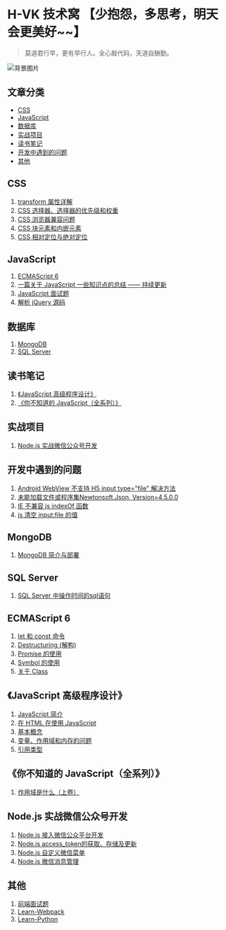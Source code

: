 
# H-VK 技术窝 【少抱怨，多思考，明天会更美好~~】
> 莫道君行早，更有早行人。全心敲代码，天道自酬勤。 

![背景图片](https://github.com/SilenceHVK/Articles/raw/master/assets/images/bgImages/bg2.jpg)    

## 文章分类
- [CSS](#user-content-css)
- [JavaScript](#user-content-javascript)
- [数据库](#user-content-数据库)
- [实战项目](#user-content-实战项目)
- [读书笔记](#user-content-读书笔记)
- [开发中遇到的问题](#user-content-开发中遇到的问题)
- [其他](#user-content-其他) 

## CSS
1. [transform 属性详解](https://github.com/SilenceHVK/articles/issues/10)
2. [CSS 选择器、选择器的优先级和权重](https://github.com/SilenceHVK/articles/issues/19)
3. [CSS 浏览器兼容问题](https://github.com/SilenceHVK/articles/issues/23)
4. [CSS 块元素和内嵌元素](https://github.com/SilenceHVK/articles/issues/24)
5. [CSS 相对定位与绝对定位](https://github.com/SilenceHVK/articles/issues/25)

## JavaScript
1. [ECMAScript 6](#ecmascript-6)
2. [一篇关于 JavaScript 一些知识点的总结 —— 持续更新](https://github.com/SilenceHVK/articles/issues/16)
3. [JavaScript 面试题](https://github.com/SilenceHVK/articles/issues/18)
4. [解析 jQuery 源码]()

## 数据库
1. [MongoDB](#mongodb) 
2. [SQL Server](#sql-server)

## 读书笔记
1. [《JavaScript 高级程序设计》](#javascript-高级程序设计)  
2. [《你不知道的 JavaScript（全系列）》]()

## 实战项目
1. [Node.js 实战微信公众号开发](#nodejs-实战微信公众号开发)

## 开发中遇到的问题
1. [Android WebView 不支持 H5 input type="file" 解决方法](https://github.com/SilenceHVK/articles/issues/11)
2. [未能加载文件或程序集Newtonsoft.Json, Version=4.5.0.0](https://github.com/SilenceHVK/articles/issues/12)
3. [IE 不兼容 js indexOf 函数](https://github.com/SilenceHVK/articles/issues/13)
4. [js 清空 input:file 的值](https://github.com/SilenceHVK/articles/issues/14)

## MongoDB
1. [MongoDB 简介与部署](https://github.com/SilenceHVK/articles/issues/3)

## SQL Server
1. [SQL Server 中操作时间的sql语句](https://github.com/SilenceHVK/articles/issues/17)

## ECMAScript 6
1. [let 和 const 命令](https://github.com/SilenceHVK/articles/issues/1)
2. [Destructuring (解构)](https://github.com/SilenceHVK/articles/issues/2)
3. [Promise 的使用](https://github.com/SilenceHVK/articles/issues/27)
4. [Symbol 的使用](https://github.com/SilenceHVK/articles/issues/28)
5. [关于 Class]()

## 《JavaScript 高级程序设计》
1. [JavaScript 简介](https://github.com/SilenceHVK/articles/issues/8)
2. [在 HTML 在使用 JavaScript](https://github.com/SilenceHVK/articles/issues/9)
3. [基本概念](https://github.com/SilenceHVK/articles/issues/15)
4. [变量、作用域和内存的问题](https://github.com/SilenceHVK/articles/issues/22)
5. [引用类型](https://github.com/SilenceHVK/articles/issues/29)

## 《你不知道的 JavaScript（全系列）》
1. [作用域是什么（上卷）]()

## Node.js 实战微信公众号开发
1. [Node.js 接入微信公众平台开发](https://github.com/SilenceHVK/articles/issues/4)
2. [Node.js access_token的获取、存储及更新](https://github.com/SilenceHVK/articles/issues/5)
3. [Node.js 自定义微信菜单](https://github.com/SilenceHVK/articles/issues/6)
4. [Node.js 微信消息管理](https://github.com/SilenceHVK/articles/issues/7)

## 其他 
1. [前端面试题](https://github.com/SilenceHVK/articles/issues/21)
2. [Learn-Webpack](https://github.com/SilenceHVK/articles/issues/20)
3. [Learn-Python]()

